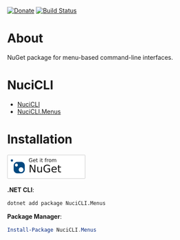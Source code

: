 [![Donate](https://img.shields.io/badge/-%E2%99%A5%20Donate-%23ff69b4)](https://hmlendea.go.ro/fund.html) [![Build Status](https://github.com/hmlendea/nucicli.menus/actions/workflows/dotnet.yml/badge.svg)](https://github.com/hmlendea/nucicli.menus/actions/workflows/dotnet.yml)

# About

NuGet package for menu-based command-line interfaces.

# NuciCLI

 - [NuciCLI](https://github.com/hmlendea/nucicli)
 - [NuciCLI.Menus](https://github.com/hmlendea/nucicli.menus)

# Installation

[![Get it from NuGet](https://raw.githubusercontent.com/hmlendea/readme-assets/master/badges/stores/nuget.png)](https://nuget.org/packages/NuciCLI.Menus)

**.NET CLI**:
```bash
dotnet add package NuciCLI.Menus
```

**Package Manager**:
```powershell
Install-Package NuciCLI.Menus
```

